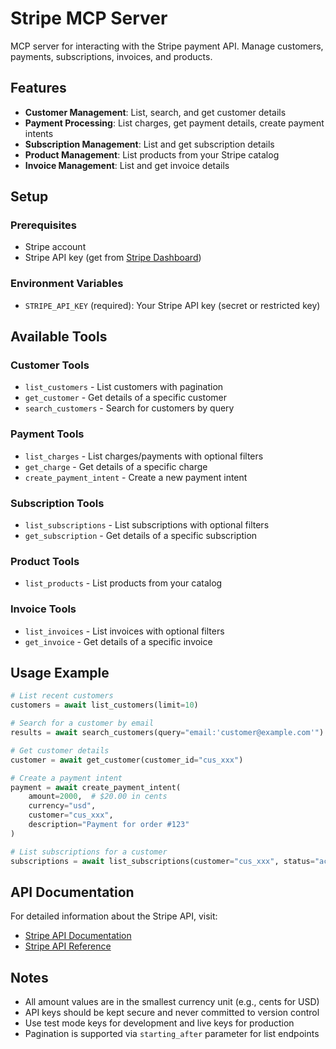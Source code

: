 # Stripe MCP Server

MCP server for interacting with the Stripe payment API. Manage customers, payments, subscriptions, invoices, and products.

## Features

- **Customer Management**: List, search, and get customer details
- **Payment Processing**: List charges, get payment details, create payment intents
- **Subscription Management**: List and get subscription details
- **Product Management**: List products from your Stripe catalog
- **Invoice Management**: List and get invoice details

## Setup

### Prerequisites

- Stripe account
- Stripe API key (get from [Stripe Dashboard](https://stripe.com/dashboard/apikeys))

### Environment Variables

- `STRIPE_API_KEY` (required): Your Stripe API key (secret or restricted key)

## Available Tools

### Customer Tools

- `list_customers` - List customers with pagination
- `get_customer` - Get details of a specific customer
- `search_customers` - Search for customers by query

### Payment Tools

- `list_charges` - List charges/payments with optional filters
- `get_charge` - Get details of a specific charge
- `create_payment_intent` - Create a new payment intent

### Subscription Tools

- `list_subscriptions` - List subscriptions with optional filters
- `get_subscription` - Get details of a specific subscription

### Product Tools

- `list_products` - List products from your catalog

### Invoice Tools

- `list_invoices` - List invoices with optional filters
- `get_invoice` - Get details of a specific invoice

## Usage Example

```python
# List recent customers
customers = await list_customers(limit=10)

# Search for a customer by email
results = await search_customers(query="email:'customer@example.com'")

# Get customer details
customer = await get_customer(customer_id="cus_xxx")

# Create a payment intent
payment = await create_payment_intent(
    amount=2000,  # $20.00 in cents
    currency="usd",
    customer="cus_xxx",
    description="Payment for order #123"
)

# List subscriptions for a customer
subscriptions = await list_subscriptions(customer="cus_xxx", status="active")
```

## API Documentation

For detailed information about the Stripe API, visit:
- [Stripe API Documentation](https://stripe.com/docs/api)
- [Stripe API Reference](https://stripe.com/docs/api/authentication)

## Notes

- All amount values are in the smallest currency unit (e.g., cents for USD)
- API keys should be kept secure and never committed to version control
- Use test mode keys for development and live keys for production
- Pagination is supported via `starting_after` parameter for list endpoints
